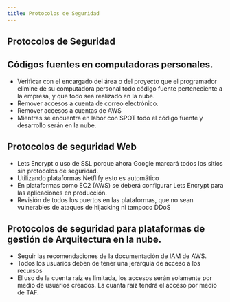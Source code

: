 ```yaml
---
title: Protocolos de Seguridad
---
```

## Protocolos de Seguridad

## Códigos fuentes en computadoras personales.

- Verificar con el encargado del área o del proyecto que el programador elimine de su computadora personal todo código fuente perteneciente a la empresa, y que todo sea realizado en la nube.
- Remover accesos a cuenta de correo electrónico.
- Remover accesos a cuentas de AWS
- Mientras se encuentra en labor con SPOT todo el código fuente y desarrollo serán en la nube.

## Protocolos de seguridad Web

- Lets Encrypt o uso de SSL porque ahora Google marcará todos los sitios sin protocolos de seguridad.
- Utilizando plataformas Netflify esto es automático
- En plataformas como EC2 (AWS) se deberá configurar Lets Encrypt para las aplicaciones en producción.
- Revisión de todos los puertos en las plataformas, que no sean vulnerables de ataques de hijacking ni tampoco DDoS

## Protocolos de seguridad para plataformas de gestión de Arquitectura en la nube.

- Seguir las recomendaciones de la documentación de IAM de AWS.
- Todos los usuarios deben de tener una jerarquía de acceso a los recursos
- El uso de la cuenta raíz es limitada, los accesos serán solamente por medio de usuarios creados. La cuanta raíz tendrá el acceso por medio de TAF.
